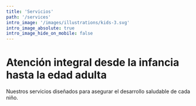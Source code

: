 ```yaml
---
title: 'Servicios'
path: '/services'
intro_image: '/images/illustrations/kids-3.svg'
intro_image_absolute: true
intro_image_hide_on_mobile: false
---
```


# Atención integral desde la infancia hasta la edad adulta

Nuestros servicios diseñados para asegurar el desarrollo saludable de cada niño.

